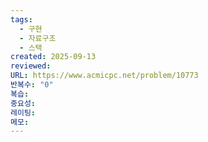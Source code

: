 ```yaml
---
tags:
  - 구현
  - 자료구조
  - 스택
created: 2025-09-13
reviewed:
URL: https://www.acmicpc.net/problem/10773
반복수: "0"
복습:
중요성:
레이팅:
메모:
---
```

